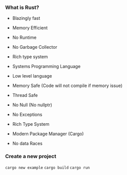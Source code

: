 ### What is Rust?

* Blazingly fast
* Memory Efficient
* No Runtime
* No Garbage Collector

* Rich type system
* Systems Programming Language
* Low level language
* Memory Safe (Code will not compile if memory issue)
* Thread Safe

* No Null (No nullptr)
* No Exceptions
* Rich Type System
* Modern Package Manager (Cargo)
* No data Races

### Create a new project
```cargo new example```
```cargo build```
```cargo run```